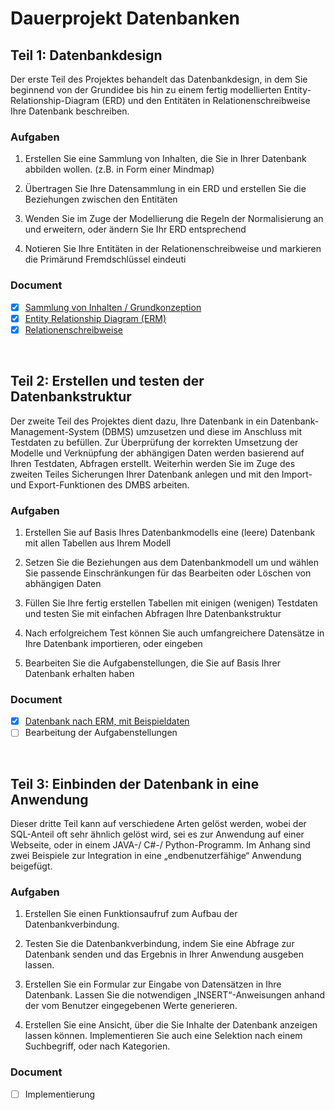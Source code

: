 # Dauerprojekt Datenbanken

## Teil 1: Datenbankdesign

Der erste Teil des Projektes behandelt das Datenbankdesign, in dem Sie beginnend von der Grundidee bis hin zu einem fertig modellierten Entity-Relationship-Diagram (ERD) und den Entitäten in Relationenschreibweise Ihre Datenbank beschreiben.

### Aufgaben

1. Erstellen Sie eine Sammlung von Inhalten, die Sie in Ihrer Datenbank abbilden wollen. (z.B. in Form einer Mindmap)

2. Übertragen Sie Ihre Datensammlung in ein ERD und erstellen Sie die Beziehungen zwischen den Entitäten

3. Wenden Sie im Zuge der Modellierung die Regeln der Normalisierung an und erweitern, oder ändern Sie Ihr ERD entsprechend

4. Notieren Sie Ihre Entitäten in der Relationenschreibweise und markieren die Primärund Fremdschlüssel eindeuti

### Document

- [x] [Sammlung von Inhalten / Grundkonzeption](./Teil-1/README.md#content-examples-and-project-objective)
- [x] [Entity Relationship Diagram (ERM)](./Teil-1/README.md#entity-relationship-diagram-erm)
- [x] [Relationenschreibweise](./Teil-1/README.md#relationenschreibweise)

<br>

## Teil 2: Erstellen und testen der Datenbankstruktur

Der zweite Teil des Projektes dient dazu, Ihre Datenbank in ein Datenbank-Management-System (DBMS) umzusetzen und diese im Anschluss mit Testdaten zu befüllen. Zur Überprüfung der korrekten Umsetzung der Modelle und Verknüpfung der abhängigen Daten werden basierend auf Ihren Testdaten, Abfragen erstellt. Weiterhin werden Sie im Zuge des zweiten Teiles Sicherungen Ihrer Datenbank anlegen und mit den Import- und Export-Funktionen des DMBS arbeiten.

### Aufgaben

1. Erstellen Sie auf Basis Ihres Datenbankmodells eine (leere) Datenbank mit allen
   Tabellen aus Ihrem Modell

2. Setzen Sie die Beziehungen aus dem Datenbankmodell um und wählen Sie
   passende Einschränkungen für das Bearbeiten oder Löschen von abhängigen
   Daten

3. Füllen Sie Ihre fertig erstellen Tabellen mit einigen (wenigen) Testdaten und
   testen Sie mit einfachen Abfragen Ihre Datenbankstruktur

4. Nach erfolgreichem Test können Sie auch umfangreichere Datensätze in Ihre
   Datenbank importieren, oder eingeben

5. Bearbeiten Sie die Aufgabenstellungen, die Sie auf Basis Ihrer Datenbank
   erhalten haben

### Document

- [x] [Datenbank nach ERM, mit Beispieldaten](./Teil-2/README.md)
- [ ] Bearbeitung der Aufgabenstellungen

<br>

## Teil 3: Einbinden der Datenbank in eine Anwendung

Dieser dritte Teil kann auf verschiedene Arten gelöst werden, wobei der SQL-Anteil oft sehr
ähnlich gelöst wird, sei es zur Anwendung auf einer Webseite, oder in einem JAVA-/ C#-/
Python-Programm. Im Anhang sind zwei Beispiele zur Integration in eine „endbenutzerfähige“
Anwendung beigefügt.

### Aufgaben

1. Erstellen Sie einen Funktionsaufruf zum Aufbau der Datenbankverbindung.

2. Testen Sie die Datenbankverbindung, indem Sie eine Abfrage zur Datenbank senden
   und das Ergebnis in Ihrer Anwendung ausgeben lassen.

3. Erstellen Sie ein Formular zur Eingabe von Datensätzen in Ihre Datenbank. Lassen
   Sie die notwendigen „INSERT“-Anweisungen anhand der vom Benutzer
   eingegebenen Werte generieren.

4. Erstellen Sie eine Ansicht, über die Sie Inhalte der Datenbank anzeigen lassen
   können. Implementieren Sie auch eine Selektion nach einem Suchbegriff, oder nach
   Kategorien.

### Document

- [ ] Implementierung
